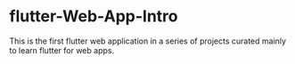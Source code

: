 # flutter-Web-App-Intro
This is the first  flutter web application in a series of projects curated mainly to learn flutter for web apps.
